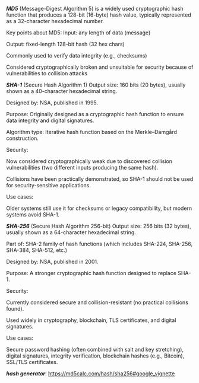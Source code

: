 ***MD5*** (Message-Digest Algorithm 5) is a widely used cryptographic hash function that produces a 128-bit (16-byte) hash value, typically represented as a 32-character hexadecimal number.

Key points about MD5:
Input: any length of data (message)

Output: fixed-length 128-bit hash (32 hex chars)

Commonly used to verify data integrity (e.g., checksums)

Considered cryptographically broken and unsuitable for security because of vulnerabilities to collision attacks

***SHA-1*** (Secure Hash Algorithm 1)
Output size: 160 bits (20 bytes), usually shown as a 40-character hexadecimal string.

Designed by: NSA, published in 1995.

Purpose: Originally designed as a cryptographic hash function to ensure data integrity and digital signatures.

Algorithm type: Iterative hash function based on the Merkle–Damgård construction.

Security:

Now considered cryptographically weak due to discovered collision vulnerabilities (two different inputs producing the same hash).

Collisions have been practically demonstrated, so SHA-1 should not be used for security-sensitive applications.

Use cases:

Older systems still use it for checksums or legacy compatibility, but modern systems avoid SHA-1.

***SHA-256*** (Secure Hash Algorithm 256-bit)
Output size: 256 bits (32 bytes), usually shown as a 64-character hexadecimal string.

Part of: SHA-2 family of hash functions (which includes SHA-224, SHA-256, SHA-384, SHA-512, etc.)

Designed by: NSA, published in 2001.

Purpose: A stronger cryptographic hash function designed to replace SHA-1.

Security:

Currently considered secure and collision-resistant (no practical collisions found).

Used widely in cryptography, blockchain, TLS certificates, and digital signatures.

Use cases:

Secure password hashing (often combined with salt and key stretching), digital signatures, integrity verification, blockchain hashes (e.g., Bitcoin), SSL/TLS certificates.


***hash generator***:
https://md5calc.com/hash/sha256#google_vignette

